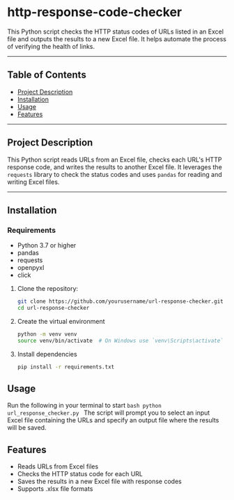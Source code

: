 # http-response-code-checker
This Python script checks the HTTP status codes of URLs listed in an Excel file and outputs the results to a new Excel file. It helps automate the process of verifying the health of links.

---

## Table of Contents

- [Project Description](#project-description)
- [Installation](#installation)
- [Usage](#usage)
- [Features](#features)

---

## Project Description

This Python script reads URLs from an Excel file, checks each URL's HTTP response code, and writes the results to another Excel file. It leverages the `requests` library to check the status codes and uses `pandas` for reading and writing Excel files.

---

## Installation

### Requirements

- Python 3.7 or higher
- pandas
- requests
- openpyxl
- click

1. Clone the repository:
   ```bash
   git clone https://github.com/yourusername/url-response-checker.git
   cd url-response-checker
   ```

2. Create the virtual environment
   ```bash
   python -m venv venv
   source venv/bin/activate  # On Windows use `venv\Scripts\activate`
   ```

3. Install dependencies
    ```bash
    pip install -r requirements.txt
    ```

## Usage
Run the following in your terminal to start
    ```bash
    python url_response_checker.py
    ```
The script will prompt you to select an input Excel file containing the URLs and specify an output file where the results will be saved.

## Features
- Reads URLs from Excel files
- Checks the HTTP status code for each URL
- Saves the results in a new Excel file with response codes
- Supports .xlsx file formats

